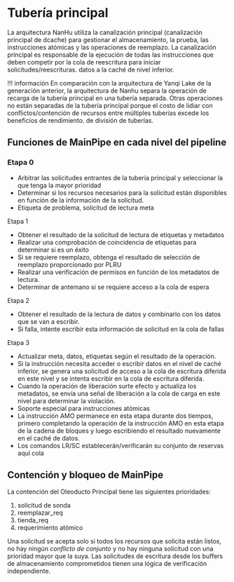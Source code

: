 # Tubería principal

La arquitectura NanHu utiliza la canalización principal (canalización principal de dcache) para gestionar el almacenamiento, la prueba, las instrucciones atómicas y las operaciones de reemplazo. La canalización principal es responsable de la ejecución de todas las instrucciones que deben competir por la cola de reescritura para iniciar solicitudes/reescrituras. datos a la caché de nivel inferior.

!!! información
 En comparación con la arquitectura de Yanqi Lake de la generación anterior, la arquitectura de Nanhu separa la operación de recarga de la tubería principal en una tubería separada. Otras operaciones no están separadas de la tubería principal porque el costo de lidiar con conflictos/contención de recursos entre múltiples tuberías excede los beneficios de rendimiento. de división de tuberías.

## Funciones de MainPipe en cada nivel del pipeline

### Etapa 0

* Arbitrar las solicitudes entrantes de la tubería principal y seleccionar la que tenga la mayor prioridad
* Determinar si los recursos necesarios para la solicitud están disponibles en función de la información de la solicitud.
* Etiqueta de problema, solicitud de lectura meta

Etapa 1

* Obtener el resultado de la solicitud de lectura de etiquetas y metadatos
* Realizar una comprobación de coincidencia de etiquetas para determinar si es un éxito
* Si se requiere reemplazo, obtenga el resultado de selección de reemplazo proporcionado por PLRU
* Realizar una verificación de permisos en función de los metadatos de lectura.
* Determinar de antemano si se requiere acceso a la cola de espera

Etapa 2

* Obtener el resultado de la lectura de datos y combinarlo con los datos que se van a escribir.
* Si falla, intente escribir esta información de solicitud en la cola de fallas

<!-- El tiempo de escritura de la cola de fallas es muy ajustado, esta canalización permite que la escritura de la cola de fallas comience lo antes posible para reducir su impacto en el tiempo-->

Etapa 3

* Actualizar meta, datos, etiquetas según el resultado de la operación.
* Si la instrucción necesita acceder o escribir datos en el nivel de caché inferior, se genera una solicitud de acceso a la cola de escritura diferida en este nivel y se intenta escribir en la cola de escritura diferida.
* Cuando la operación de liberación surte efecto y actualiza los metadatos, se envía una señal de liberación a la cola de carga en este nivel para determinar la violación.
* Soporte especial para instrucciones atómicas
 * La instrucción AMO permanece en esta etapa durante dos tiempos, primero completando la operación de la instrucción AMO en esta etapa de la cadena de bloques y luego escribiendo el resultado nuevamente en el caché de datos.
 * Los comandos LR/SC establecerán/verificarán su conjunto de reservas aquí
 cola

<!-- ## Flujo de ejecución de instrucciones -->

<!-- !!! todo -->
<!-- Los diferentes tipos de solicitudes (almacenar/probar/reemplazar/atomizar) explican el flujo de ejecución de instrucciones en mainpipe -->

## Contención y bloqueo de MainPipe

La contención del Oleoducto Principal tiene las siguientes prioridades:

1. solicitud de sonda
1. reemplazar_req
1. tienda_req
1. requerimiento atómico

Una solicitud se acepta solo si todos los recursos que solicita están listos, no hay ningún *conflicto de conjunto* y no hay ninguna solicitud con una prioridad mayor que la suya. Las solicitudes de escritura desde los buffers de almacenamiento comprometidos tienen una lógica de verificación independiente.

<!-- ### establecer prevención de conflictos -->

<!-- *establecer conflicto* TODO -->


<!-- ## Manejo de errores en MainPipe -->

<!-- !!! todo -->
